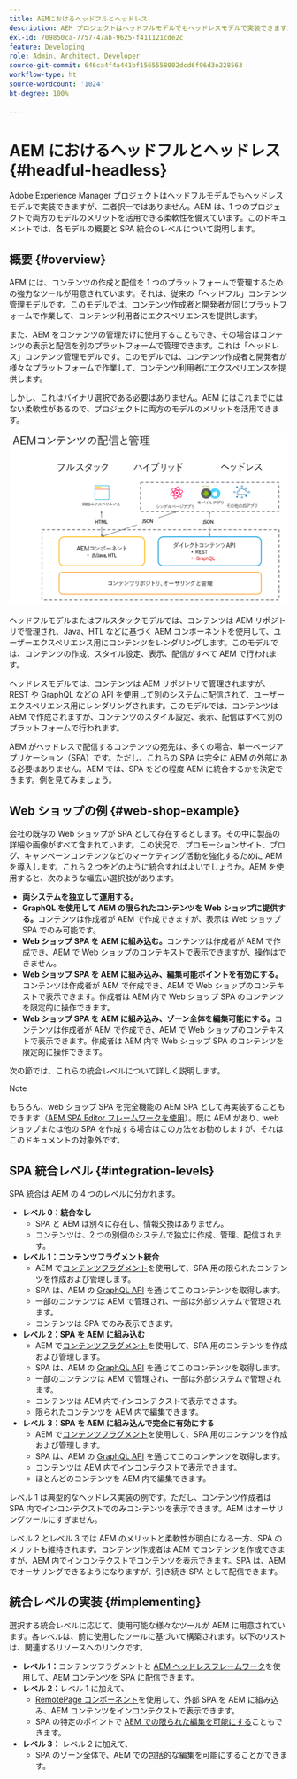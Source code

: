 ```yaml
---
title: AEMにおけるヘッドフルとヘッドレス
description: AEM プロジェクトはヘッドフルモデルでもヘッドレスモデルで実装できますが、二者択一ではありません。AEM は、1 つのプロジェクトで両方のモデルのメリットを活用できる柔軟性を備えています。
exl-id: 709850ca-7757-47ab-9625-f411121cde2c
feature: Developing
role: Admin, Architect, Developer
source-git-commit: 646ca4f4a441bf1565558002dcd6f96d3e228563
workflow-type: ht
source-wordcount: '1024'
ht-degree: 100%

---
```


# AEM におけるヘッドフルとヘッドレス {#headful-headless}

Adobe Experience Manager プロジェクトはヘッドフルモデルでもヘッドレスモデルで実装できますが、二者択一ではありません。AEM は、1 つのプロジェクトで両方のモデルのメリットを活用できる柔軟性を備えています。このドキュメントでは、各モデルの概要と SPA 統合のレベルについて説明します。

## 概要 {#overview}

AEM には、コンテンツの作成と配信を 1 つのプラットフォームで管理するための強力なツールが用意されています。それは、従来の「ヘッドフル」コンテンツ管理モデルです。このモデルでは、コンテンツ作成者と開発者が同じプラットフォームで作業して、コンテンツ利用者にエクスペリエンスを提供します。

また、AEM をコンテンツの管理だけに使用することもでき、その場合はコンテンツの表示と配信を別のプラットフォームで管理できます。これは「ヘッドレス」コンテンツ管理モデルです。このモデルでは、コンテンツ作成者と開発者が様々なプラットフォームで作業して、コンテンツ利用者にエクスペリエンスを提供します。

しかし、これはバイナリ選択である必要はありません。AEM にはこれまでにはない柔軟性があるので、プロジェクトに両方のモデルのメリットを活用できます。

![AEM 実装モデル](/help/headless/assets/aem-implementation-models.png)

ヘッドフルモデルまたはフルスタックモデルでは、コンテンツは AEM リポジトリで管理され、Java、HTL などに基づく AEM コンポーネントを使用して、ユーザーエクスペリエンス用にコンテンツをレンダリングします。このモデルでは、コンテンツの作成、スタイル設定、表示、配信がすべて AEM で行われます。

ヘッドレスモデルでは、コンテンツは AEM リポジトリで管理されますが、REST や GraphQL などの API を使用して別のシステムに配信されて、ユーザーエクスペリエンス用にレンダリングされます。このモデルでは、コンテンツは AEM で作成されますが、コンテンツのスタイル設定、表示、配信はすべて別のプラットフォームで行われます。

AEM がヘッドレスで配信するコンテンツの宛先は、多くの場合、単一ページアプリケーション（SPA）です。ただし、これらの SPA は完全に AEM の外部にある必要はありません。AEM では、SPA をどの程度 AEM に統合するかを決定できます。例を見てみましょう。

## Web ショップの例 {#web-shop-example}

会社の既存の Web ショップが SPA として存在するとします。その中に製品の詳細や画像がすべて含まれています。この状況で、プロモーションサイト、ブログ、キャンペーンコンテンツなどのマーケティング活動を強化するために AEM を導入します。これら 2 つをどのように統合すればよいでしょうか。AEM を使用すると、次のような幅広い選択肢があります。

* **両システムを独立して運用する。**
* **GraphQL を使用して AEM の限られたコンテンツを Web ショップに提供する。**&#x200B;コンテンツは作成者が AEM で作成できますが、表示は Web ショップ SPA でのみ可能です。
* **Web ショップ SPA を AEM に組み込む。**&#x200B;コンテンツは作成者が AEM で作成でき、AEM で Web ショップのコンテキストで表示できますが、操作はできません。
* **Web ショップ SPA を AEM に組み込み、編集可能ポイントを有効にする。**&#x200B;コンテンツは作成者が AEM で作成でき、AEM で Web ショップのコンテキストで表示できます。作成者は AEM 内で Web ショップ SPA のコンテンツを限定的に操作できます。
* **Web ショップ SPA を AEM に組み込み、ゾーン全体を編集可能にする。**&#x200B;コンテンツは作成者が AEM で作成でき、AEM で Web ショップのコンテキストで表示できます。作成者は AEM 内で Web ショップ SPA のコンテンツを限定的に操作できます。

次の節では、これらの統合レベルについて詳しく説明します。

>[!NOTE]
>
>もちろん、web ショップ SPA を完全機能の AEM SPA として再実装することもできます（[AEM SPA Editor フレームワークを使用](/help/implementing/developing/hybrid/introduction.md)）。既に AEM があり、web ショップまたは他の SPA を作成する場合はこの方法をお勧めしますが、それはこのドキュメントの対象外です。

## SPA 統合レベル {#integration-levels}

SPA 統合は AEM の 4 つのレベルに分かれます。

* **レベル 0：統合なし**
   * SPA と AEM は別々に存在し、情報交換はありません。
   * コンテンツは、2 つの別個のシステムで独立に作成、管理、配信されます。
* **レベル 1：コンテンツフラグメント統合**
   * AEM で[コンテンツフラグメント](/help/sites-cloud/administering/content-fragments/overview.md)を使用して、SPA 用の限られたコンテンツを作成および管理します。
   * SPA は、AEM の [GraphQL API](/help/headless/graphql-api/content-fragments.md) を通じてこのコンテンツを取得します。
   * 一部のコンテンツは AEM で管理され、一部は外部システムで管理されます。
   * コンテンツは SPA でのみ表示できます。
* **レベル 2：SPA を AEM に組み込む**
   * AEM で[コンテンツフラグメント](/help/sites-cloud/administering/content-fragments/overview.md)を使用して、SPA 用のコンテンツを作成および管理します。
   * SPA は、AEM の [GraphQL API](/help/headless/graphql-api/content-fragments.md) を通じてこのコンテンツを取得します。
   * 一部のコンテンツは AEM で管理され、一部は外部システムで管理されます。
   * コンテンツは AEM 内でインコンテクストで表示できます。
   * 限られたコンテンツを AEM 内で編集できます。
* **レベル 3：SPA を AEM に組み込んで完全に有効にする**
   * AEM で[コンテンツフラグメント](/help/sites-cloud/administering/content-fragments/overview.md)を使用して、SPA 用のコンテンツを作成および管理します。
   * SPA は、AEM の [GraphQL API](/help/headless/graphql-api/content-fragments.md) を通じてこのコンテンツを取得します。
   * コンテンツは AEM 内でインコンテクストで表示できます。
   * ほとんどのコンテンツを AEM 内で編集できます。

レベル 1 は典型的なヘッドレス実装の例です。ただし、コンテンツ作成者は SPA 内でインコンテクストでのみコンテンツを表示できます。AEM はオーサリングツールにすぎません。

レベル 2 とレベル 3 では AEM のメリットと柔軟性が明白になる一方、SPA のメリットも維持されます。コンテンツ作成者は AEM でコンテンツを作成できますが、AEM 内でインコンテクストでコンテンツを表示できます。SPA は、AEM でオーサリングできるようになりますが、引き続き SPA として配信できます。

## 統合レベルの実装 {#implementing}

選択する統合レベルに応じて、使用可能な様々なツールが AEM に用意されています。各レベルは、前に使用したツールに基づいて構築されます。以下のリストは、関連するリソースへのリンクです。

* **レベル 1：**&#x200B;コンテンツフラグメントと [AEM ヘッドレスフレームワーク](/help/headless/introduction.md)を使用して、AEM コンテンツを SPA に配信できます。
* **レベル 2：**&#x200B;レベル 1 に加えて、
   * [RemotePage コンポーネント](/help/implementing/developing/hybrid/remote-page.md)を使用して、外部 SPA を AEM に組み込み、AEM コンテンツをインコンテクストで表示できます。
   * SPA の特定のポイントで [AEM での限られた編集を可能にする](/help/implementing/developing/hybrid/editing-external-spa.md)こともできます。
* **レベル 3：** レベル 2 に加えて、
   * SPA のゾーン全体で、AEM での包括的な編集を可能にすることができます。
